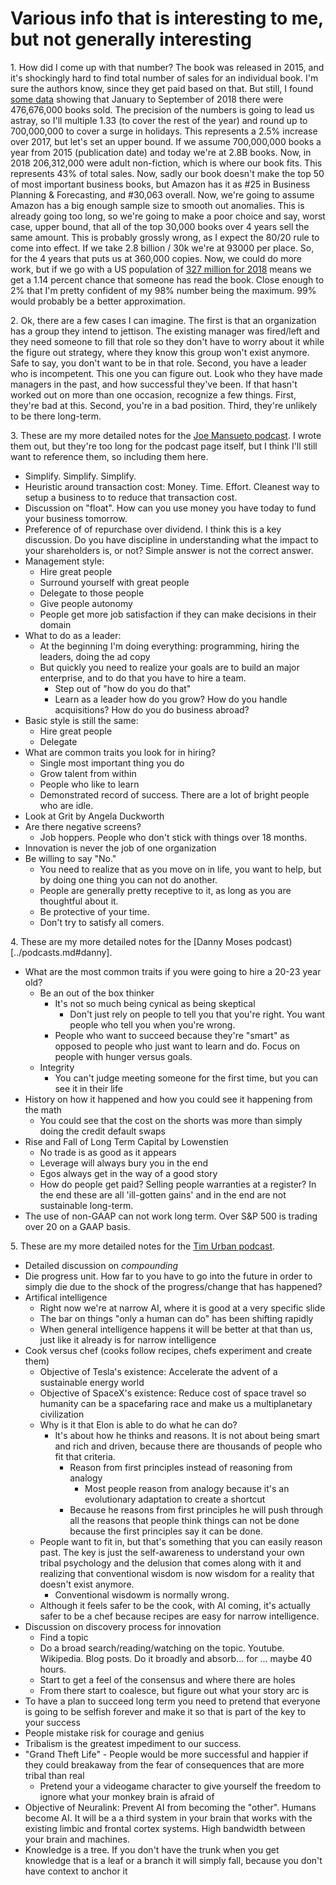 # Various info that is interesting to me, but not generally interesting

<a name="1">1.</a> How did I come up with that number?  The book was released in 2015, and it's shockingly hard to find total number of sales for an individual book.  I'm sure the authors know, since they get paid based on that.  But still, I found [some data](https://www.publishersweekly.com/pw/by-topic/industry-news/bookselling/article/78257-print-unit-sales-up-in-2018-to-date.html) showing that January to September of 2018 there were 476,676,000 books sold.  The precision of the numbers is going to lead us astray, so I'll multiple 1.33 (to cover the rest of the year) and round up to 700,000,000 to cover a surge in holidays.  This represents a 2.5% increase over 2017, but let's set an upper bound.  If we assume 700,000,000 books a year from 2015 (publication date) and today we're at 2.8B books.  Now, in 2018 206,312,000 were adult non-fiction, which is where our book fits.  This represents 43% of total sales.  Now, sadly our book doesn't make the top 50 of most important business books, but Amazon has it as #25 in Business Planning & Forecasting, and #30,063 overall.  Now, we're going to assume Amazon has a big enough sample size to smooth out anomalies.  This is already going too long, so we're going to make a poor choice and say, worst case, upper bound, that all of the top 30,000 books over 4 years sell the same amount.  This is probably grossly wrong, as I expect the 80/20 rule to come into effect.  If we take 2.8 billion / 30k we're at 93000 per place.  So, for the 4 years that puts us at 360,000 copies.  Now, we could do more work, but if we go with a US population of [327 million for 2018](https://www.census.gov/popclock/) means we get a 1.14 percent chance that someone has read the book.  Close enough to 2% that I'm pretty confident of my 98% number being the maximum.  99% would probably be a better approximation.

<a name="2">2.</a> Ok, there are a few cases I can imagine.  The first is that an organization has a group they intend to jettison.  The existing manager was fired/left and they need someone to fill that role so they don't have to worry about it while the figure out strategy, where they know this group won't exist anymore.  Safe to say, you don't want to be in that role.  Second, you have a leader who is incompetent.  This one you can figure out.  Look who they have made managers in the past, and how successful they've been.  If that hasn't worked out on more than one occasion, recognize a few things.  First, they're bad at this.  Second, you're in a bad position.  Third, they're unlikely to be there long-term.

<a name="3">3.</a> These are my more detailed notes for the [Joe Mansueto podcast](../podcasts.md#joe).  I wrote them out, but they're too long for the podcast page itself, but I think I'll still want to reference them, so including them here.

  * Simplify.  Simplify.  Simplify.
  * Heuristic around transaction cost:  Money.  Time.  Effort.  Cleanest way to setup a business to to reduce that transaction cost.
  * Discussion on "float".  How can you use money you have today to fund your business tomorrow.
  * Preference of of repurchase over dividend.  I think this is a key discussion.  Do you have discipline in understanding what the impact to your shareholders is, or not?  Simple answer is not the correct answer.
  * Management style:
    * Hire great people
    * Surround yourself with great people
    * Delegate to those people
    * Give people autonomy
    * People get more job satisfaction if they can make decisions in their domain
  * What to do as a leader:
    * At the beginning I'm doing everything:  programming, hiring the leaders, doing the ad copy
    * But quickly you need to realize your goals are to build an major enterprise, and to do that you have to hire a team.
      * Step out of "how do you do that"
      * Learn as a leader how do you grow?  How do you handle acquisitions?  How do you do business abroad?
  * Basic style is still the same:
      * Hire great people
      * Delegate
  * What are common traits you look for in hiring?
    * Single most important thing you do
    * Grow talent from within
    * People who like to learn
    * Demonstrated record of success.  There are a lot of bright people who are idle.
  * Look at Grit by Angela Duckworth
  * Are there negative screens?
    * Job hoppers.  People who don't stick with things over 18 months.
  * Innovation is never the job of one organization
  * Be willing to say "No."
    * You need to realize that as you move on in life, you want to help, but by doing one thing you can not do another.
    * People are generally pretty receptive to it, as long as you are thoughtful about it.
    * Be protective of your time.
    * Don't try to satisfy all comers.

<a name="4">4.</a> These are my more detailed notes for the [Danny Moses podcast)[../podcasts.md#danny].

  * What are the most common traits if you were going to hire a 20-23 year old?
    * Be an out of the box thinker
      * It's not so much being cynical as being skeptical
        * Don't just rely on people to tell you that you're right.  You want people who tell you when you're wrong.
      * People who want to succeed because they're "smart" as opposed to people who just want to learn and do.  Focus on people with hunger versus goals.
    * Integrity
      * You can't judge meeting someone for the first time, but you can see it in their life
  * History on how it happened and how you could see it happening from the math
    * You could see that the cost on the shorts was more than simply doing the credit default swaps
  * Rise and Fall of Long Term Capital by Lowenstien
    * No trade is as good as it appears
    * Leverage will always bury you in the end
    * Egos always get in the way of a good story
    * How do people get paid?  Selling people warranties at a register?  In the end these are all 'ill-gotten gains' and in the end are not sustainable long-term.
  * The use of non-GAAP can not work long term.  Over S&P 500 is trading over 20 on a GAAP basis.

<a name="5">5.</a> These are my more detailed notes for the [Tim Urban podcast](../podcasts.md#urban).
  * Detailed discussion on _compounding_
  * Die progress unit.  How far to you have to go into the future in order to simply die due to the shock of the progress/change that has happened?
  * Artifical intelligence
    * Right now we're at narrow AI, where it is good at a very specific slide
    * The bar on things "only a human can do" has been shifting rapidly
    * When general intelligence happens it will be better at that than us, just like it already is for narrow intelligence
  * Cook versus chef  (cooks follow recipes, chefs experiment and create them)
    * Objective of Tesla's existence: Accelerate the advent of a sustainable energy world
    * Objective of SpaceX's existence: Reduce cost of space travel so humanity can be a spacefaring race and make us a multiplanetary civilization
    * Why is it that Elon is able to do what he can do?
      * It's about how he thinks and reasons.  It is not about being smart and rich and driven, because there are thousands of people who fit that criteria.
        * Reason from first principles instead of reasoning from analogy
          * Most people reason from analogy because it's an evolutionary adaptation to create a shortcut
        * Because he reasons from first principles he will push through all the reasons that people think things can not be done because the first principles say it can be done. 
	* People want to fit in, but that's something that you can easily reason past.  The key is just the self-awareness to understand your own tribal psychology and the delusion that comes along with it and realizing that conventional wisdom is now wisdom for a reality that doesn't exist anymore.
	  * Conventional wisdowm is normally wrong.
    * Although it feels safer to be the cook, with AI coming, it's actually safer to be a chef because recipes are easy for narrow intelligence.
  * Discussion on discovery process for innovation
    * Find a topic
    * Do a broad search/reading/watching on the topic.  Youtube.  Wikipedia.  Blog posts.  Do it broadly and absorb... for ... maybe 40 hours.
    * Start to get a feel of the consensus and where there are holes
    * From there start to coalesce, but figure out what your story arc is  
  * To have a plan to succeed long term you need to pretend that everyone is going to be selfish forever and make it so that is part of the key to your success
  * People mistake risk for courage and genius
  * Tribalism is the greatest impediment to our success.  
  * "Grand Theft Life" - People would be more successful and happier if they could breakaway from the fear of consequences that are more tribal than real
    * Pretend your a videogame character to give yourself the freedom to ignore what your monkey brain is afraid of
  * Objective of Neuralink: Prevent AI from becoming the "other".  Humans become AI.  It will be a a third system in your brain that works with the existing limbic and frontal cortex systems.  High bandwidth between your brain and machines.
  * Knowledge is a tree.  If you don't have the trunk when you get knowledge that is a leaf or a branch it will simply fall, because you don't have context to anchor it


